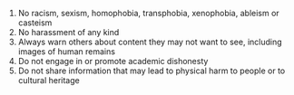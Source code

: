 1. No racism, sexism, homophobia, transphobia, xenophobia, ableism or casteism
2. No harassment of any kind
3. Always warn others about content they may not want to see, including images of human remains
4. Do not engage in or promote academic dishonesty
5. Do not share information that may lead to physical harm to people or to cultural heritage
